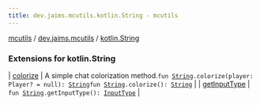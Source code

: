 ```yaml
---
title: dev.jaims.mcutils.kotlin.String - mcutils
---
```


[mcutils](../../index.html) / [dev.jaims.mcutils](../index.html) / [kotlin.String](./index.html)

### Extensions for kotlin.String

| [colorize](colorize.html) | A simple chat colorization method.`fun `[`String`](https://kotlinlang.org/api/latest/jvm/stdlib/kotlin/-string/index.html)`.colorize(player: Player? = null): `[`String`](https://kotlinlang.org/api/latest/jvm/stdlib/kotlin/-string/index.html)`fun `[`String`](https://kotlinlang.org/api/latest/jvm/stdlib/kotlin/-string/index.html)`.colorize(): `[`String`](https://kotlinlang.org/api/latest/jvm/stdlib/kotlin/-string/index.html) |
| [getInputType](get-input-type.html) | `fun `[`String`](https://kotlinlang.org/api/latest/jvm/stdlib/kotlin/-string/index.html)`.getInputType(): `[`InputType`](../-input-type/index.html) |

